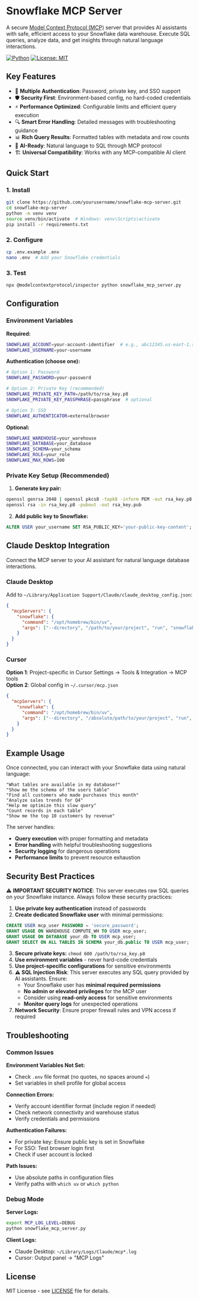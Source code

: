 # Snowflake MCP Server

A secure [Model Context Protocol (MCP)](https://modelcontextprotocol.io) server that provides AI assistants with safe, efficient access to your Snowflake data warehouse. Execute SQL queries, analyze data, and get insights through natural language interactions.

[![Python](https://img.shields.io/badge/python-3.10%2B-blue.svg)](https://www.python.org/downloads/)
[![License: MIT](https://img.shields.io/badge/License-MIT-yellow.svg)](https://opensource.org/licenses/MIT)

## Key Features

- 🔐 **Multiple Authentication**: Password, private key, and SSO support
- 🛡️ **Security First**: Environment-based config, no hard-coded credentials
- ⚡ **Performance Optimized**: Configurable limits and efficient query execution  
- 🔍 **Smart Error Handling**: Detailed messages with troubleshooting guidance
- 📊 **Rich Query Results**: Formatted tables with metadata and row counts
- 🧠 **AI-Ready**: Natural language to SQL through MCP protocol
- 🏗️ **Universal Compatibility**: Works with any MCP-compatible AI client

## Quick Start

### 1. Install
```bash
git clone https://github.com/yourusername/snowflake-mcp-server.git
cd snowflake-mcp-server
python -m venv venv
source venv/bin/activate  # Windows: venv\Scripts\activate
pip install -r requirements.txt
```

### 2. Configure
```bash
cp .env.example .env
nano .env  # Add your Snowflake credentials
```

### 3. Test
```bash
npx @modelcontextprotocol/inspector python snowflake_mcp_server.py
```

## Configuration

### Environment Variables

**Required:**
```bash
SNOWFLAKE_ACCOUNT=your-account-identifier  # e.g., abc12345.us-east-1.snowflakecomputing.com
SNOWFLAKE_USERNAME=your-username
```

**Authentication (choose one):**
```bash
# Option 1: Password
SNOWFLAKE_PASSWORD=your-password

# Option 2: Private Key (recommended)
SNOWFLAKE_PRIVATE_KEY_PATH=/path/to/rsa_key.p8
SNOWFLAKE_PRIVATE_KEY_PASSPHRASE=passphrase  # optional

# Option 3: SSO
SNOWFLAKE_AUTHENTICATOR=externalbrowser
```

**Optional:**
```bash
SNOWFLAKE_WAREHOUSE=your_warehouse
SNOWFLAKE_DATABASE=your_database
SNOWFLAKE_SCHEMA=your_schema
SNOWFLAKE_ROLE=your_role
SNOWFLAKE_MAX_ROWS=100
```

### Private Key Setup (Recommended)

1. **Generate key pair:**
```bash
openssl genrsa 2048 | openssl pkcs8 -topk8 -inform PEM -out rsa_key.p8 -nocrypt
openssl rsa -in rsa_key.p8 -pubout -out rsa_key.pub
```

2. **Add public key to Snowflake:**
```sql
ALTER USER your_username SET RSA_PUBLIC_KEY='your-public-key-content';
```

## Claude Desktop Integration

Connect the MCP server to your AI assistant for natural language database interactions.

### Claude Desktop

Add to `~/Library/Application Support/Claude/claude_desktop_config.json`:

```json
{
  "mcpServers": {
    "snowflake": {
      "command": "/opt/homebrew/bin/uv",
      "args": ["--directory", "/path/to/your/project", "run", "snowflake_mcp_server.py"]
    }
  }
}
```

### Cursor

**Option 1**: Project-specific in Cursor Settings → Tools & Integration → MCP tools  
**Option 2**: Global config in `~/.cursor/mcp.json`

```json
{
  "mcpServers": {
    "snowflake": {
      "command": "/opt/homebrew/bin/uv", 
      "args": ["--directory", "/absolute/path/to/your/project", "run", "snowflake_mcp_server.py"]
    }
  }
}
```

## Example Usage

Once connected, you can interact with your Snowflake data using natural language:

```
"What tables are available in my database?"
"Show me the schema of the users table"
"Find all customers who made purchases this month"
"Analyze sales trends for Q4"
"Help me optimize this slow query"
"Count records in each table"
"Show me the top 10 customers by revenue"
```

The server handles:
- **Query execution** with proper formatting and metadata
- **Error handling** with helpful troubleshooting suggestions  
- **Security logging** for dangerous operations
- **Performance limits** to prevent resource exhaustion

## Security Best Practices

⚠️ **IMPORTANT SECURITY NOTICE**: This server executes raw SQL queries on your Snowflake instance. Always follow these security practices:

1. **Use private key authentication** instead of passwords
2. **Create dedicated Snowflake user** with minimal permissions:
```sql
CREATE USER mcp_user PASSWORD = 'secure_password';
GRANT USAGE ON WAREHOUSE COMPUTE_WH TO USER mcp_user;
GRANT USAGE ON DATABASE your_db TO USER mcp_user;
GRANT SELECT ON ALL TABLES IN SCHEMA your_db.public TO USER mcp_user;
```
3. **Secure private keys:** `chmod 600 /path/to/rsa_key.p8`
4. **Use environment variables** - never hard-code credentials
5. **Use project-specific configurations** for sensitive environments
6. **⚠️ SQL Injection Risk**: This server executes any SQL query provided by AI assistants. Ensure:
   - Your Snowflake user has **minimal required permissions**
   - **No admin or elevated privileges** for the MCP user
   - Consider using **read-only access** for sensitive environments
   - **Monitor query logs** for unexpected operations
7. **Network Security**: Ensure proper firewall rules and VPN access if required

## Troubleshooting

### Common Issues

**Environment Variables Not Set:**
- Check `.env` file format (no quotes, no spaces around `=`)
- Set variables in shell profile for global access

**Connection Errors:**
- Verify account identifier format (include region if needed)
- Check network connectivity and warehouse status
- Verify credentials and permissions

**Authentication Failures:**
- For private key: Ensure public key is set in Snowflake
- For SSO: Test browser login first
- Check if user account is locked

**Path Issues:**
- Use absolute paths in configuration files
- Verify paths with `which uv` or `which python`

### Debug Mode

**Server Logs:**
```bash
export MCP_LOG_LEVEL=DEBUG
python snowflake_mcp_server.py
```

**Client Logs:**
- Claude Desktop: `~/Library/Logs/Claude/mcp*.log`
- Cursor: Output panel → "MCP Logs"

## License

MIT License - see [LICENSE](LICENSE) file for details.